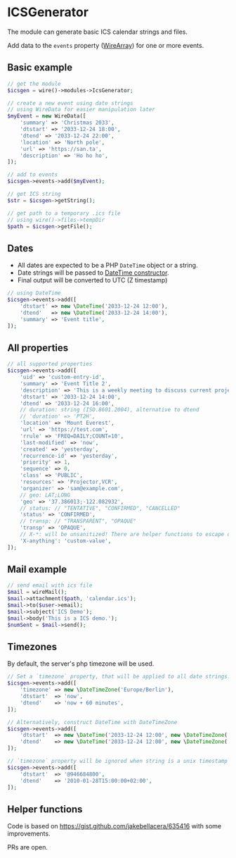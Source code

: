 # ICSGenerator
The module can generate basic ICS calendar strings and files.

Add data to the `events` property ([WireArray](https://processwire.com/api/ref/wire-array/)) for one or more events.

## Basic example

```php
// get the module
$icsgen = wire()->modules->IcsGenerator;

// create a new event using date strings
// using WireData for easier manipulation later
$myEvent = new WireData([
    'summary' => 'Christmas 2033',
    'dtstart' => '2033-12-24 18:00',
    'dtend' => '2033-12-24 22:00',
    'location' => 'North pole',
    'url' => 'https://san.ta',
    'description' => 'Ho ho ho',
]);

// add to events
$icsgen->events->add($myEvent);

// get ICS string
$str = $icsgen->getString();

// get path to a temporary .ics file
// using wire()->files->tempDir
$path = $icsgen->getFile();

```

## Dates

* All dates are expected to be a PHP `DateTime` object or a string. 
* Date strings will be passed to [DateTime constructor](https://www.php.net/manual/en/datetime.construct.php).
* Final output will be converted to UTC (Z timestamp)

```php
// using DateTime
$icsgen->events->add([
    'dtstart' => new \DateTime('2033-12-24 12:00'),
    'dtend'   => new \DateTime('2033-12-24 14:00'),
    'summary' => 'Event title',
]);
```

## All properties

```php
// all supported properties
$icsgen->events->add([
    'uid' => 'custom-entry-id',
    'summary' => 'Event Title 2',
    'description' => 'This is a weekly meeting to discuss current projects and priorities. We will also review any new developments or updates. Please come prepared with any updates or questions you may have.',
    'dtstart' => '2033-12-24 14:00',
    'dtend' => '2033-12-24 16:00',
    // duration: string (ISO.8601.2004), alternative to dtend
    // 'duration' => 'PT2H', 
    'location' => 'Mount Everest',
    'url' => 'https://test.com',
    'rrule' => 'FREQ=DAILY;COUNT=10',
    'last-modified' => 'now',
    'created' => 'yesterday',
    'recurrence-id' => 'yesterday',
    'priority' => 1,
    'sequence' => 0,
    'class' => 'PUBLIC',
    'resources' => 'Projector,VCR',
    'organizer' => 'sam@example.com',
    // geo: LAT;LONG
    'geo' => '37.386013;-122.082932',
    // status: // "TENTATIVE", "CONFIRMED", "CANCELLED"
    'status' => 'CONFIRMED', 
    // transp: // "TRANSPARENT", "OPAQUE"
    'transp' => 'OPAQUE', 
    // X-*: will be unsanitized! There are helper functions to escape dates and strings.
    'X-anything': 'custom-value',
]);
```

## Mail example

```php
// send email with ics file
$mail = wireMail();
$mail->attachment($path, 'calendar.ics');
$mail->to($user->email);
$mail->subject('ICS Demo');
$mail->body('This is a ICS demo.');
$numSent = $mail->send();
```

## Timezones

By default, the server's php timezone will be used.

```php
// Set a `timezone` property, that will be applied to all date strings. 
$icsgen->events->add([
    'timezone' => new \DateTimeZone('Europe/Berlin'),
    'dtstart'  => 'now',
    'dtend'    => 'now + 60 minutes',
]);

// Alternatively, construct DateTime with DateTimeZone
$icsgen->events->add([
    'dtstart'  => new \DateTime('2033-12-24 12:00', new \DateTimeZone('Asia/Dubai')),
    'dtend'    => new \DateTime('2033-12-24 12:00', new \DateTimeZone('Europe/Paris')),
]);

// `timezone` property will be ignored when string is a unix timestamp or contains a timezone
$icsgen->events->add([
    'dtstart'  => '@946684800',
    'dtend'    => '2010-01-28T15:00:00+02:00',
]);
```

## Helper functions

Code is based on https://gist.github.com/jakebellacera/635416 with some improvements.

PRs are open.
